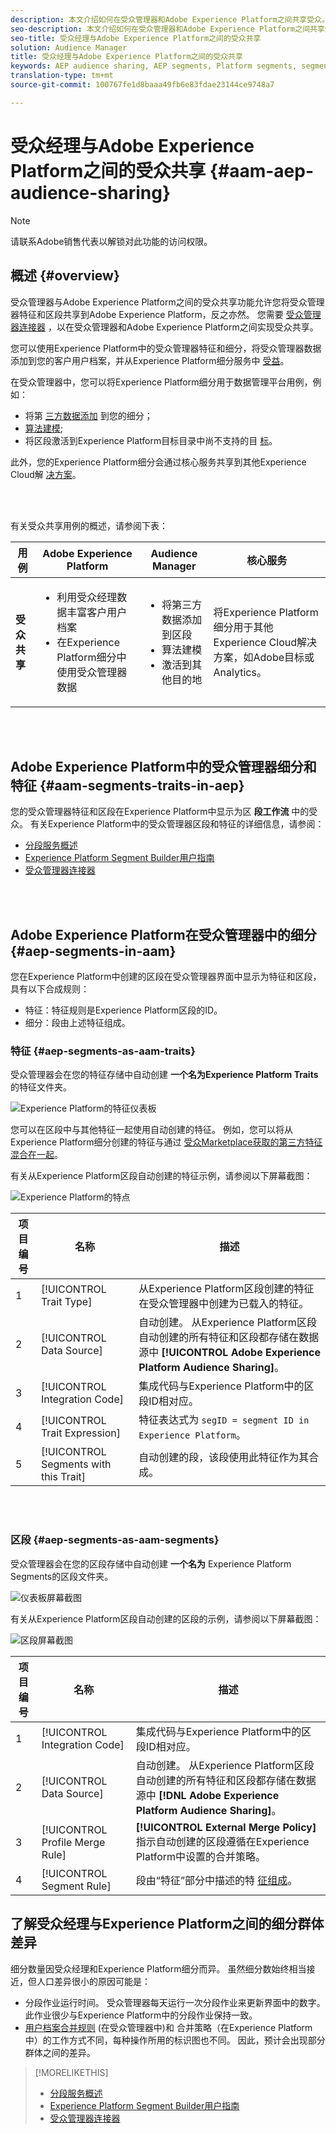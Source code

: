 ```yaml
---
description: 本文介绍如何在受众管理器和Adobe Experience Platform之间共享受众。
seo-description: 本文介绍如何在受众管理器和Adobe Experience Platform之间共享受众。
seo-title: 受众经理与Adobe Experience Platform之间的受众共享
solution: Audience Manager
title: 受众经理与Adobe Experience Platform之间的受众共享
keywords: AEP audience sharing, AEP segments, Platform segments, segment sharing, audience sharing, share segments
translation-type: tm+mt
source-git-commit: 100767fe1d8baaa49fb6e83fdae23144ce9748a7

---
```



# 受众经理与Adobe Experience Platform之间的受众共享 {#aam-aep-audience-sharing}

>[!NOTE]
>
> 请联系Adobe销售代表以解锁对此功能的访问权限。

## 概述 {#overview}

受众管理器与Adobe Experience Platform之间的受众共享功能允许您将受众管理器特征和区段共享到Adobe Experience Platform，反之亦然。 您需要 [受众管理器连接器](https://docs.adobe.com/content/help/en/experience-platform/source-connectors/adobe-applications/audience-manager.html) ，以在受众管理器和Adobe Experience Platform之间实现受众共享。

您可以使用Experience Platform中的受众管理器特征和细分，将受众管理器数据添加到您的客户用户档案，并从Experience Platform细分服务中 [受益](https://www.adobe.io/apis/experienceplatform/home/profile-identity-segmentation/profile-identity-segmentation-services.html#!api-specification/markdown/narrative/technical_overview/segmentation/segmentation-overview.md)。

在受众管理器中，您可以将Experience Platform细分用于数据管理平台用例，例如：
* 将第 [三方数据添加](/help/using/overview/data-types-collected.md#third-party-data) 到您的细分；
* [算法建模](/help/using/features/algorithmic-models/understanding-models.md);
* 将区段激活到Experience Platform目标目录中尚不支持的目 [标](https://docs.adobe.com/content/help/en/experience-platform/rtcdp/destinations/destinations-cat/destinations-catalog.html)。

此外，您的Experience Platform细分会通过核心服务共享到其他Experience Cloud解 [决方案](https://docs.adobe.com/content/help/en/core-services/interface/experience-cloud.html)。

<br> 

有关受众共享用例的概述，请参阅下表：

| **用例** | **Adobe Experience Platform** | **Audience Manager** | **核心服务** |
---------|----------|---------|---------
| **受众共享** | <ul><li>利用受众经理数据丰富客户用户档案</li><li>在Experience Platform细分中使用受众管理器数据</li></ul> | <ul><li>将第三方数据添加到区段</li><li>算法建模</li><li>激活到其他目的地</li></ul> | 将Experience Platform细分用于其他Experience Cloud解决方案，如Adobe目标或Analytics。 |

<br> 

## Adobe Experience Platform中的受众管理器细分和特征 {#aam-segments-traits-in-aep}

您的受众管理器特征和区段在Experience Platform中显示为区 **段工作流** 中的受众。 有关Experience Platform中的受众管理器区段和特征的详细信息，请参阅：

* [分段服务概述](https://docs.adobe.com/content/help/en/experience-platform/segmentation/home.html#audiences)
* [Experience Platform Segment Builder用户指南](https://docs.adobe.com/content/help/en/experience-platform/segmentation/ui/overview.html#audiences)
* [受众管理器连接器](https://docs.adobe.com/content/help/en/experience-platform/source-connectors/adobe-applications/audience-manager.html)

<br> 

## Adobe Experience Platform在受众管理器中的细分 {#aep-segments-in-aam}

您在Experience Platform中创建的区段在受众管理器界面中显示为特征和区段，具有以下合成规则：
* 特征：特征规则是Experience Platform区段的ID。
* 细分：段由上述特征组成。

### 特征 {#aep-segments-as-aam-traits}

受众管理器会在您的特征存储中自动创建 **一个名为Experience Platform Traits** 的特征文件夹。

![Experience Platform的特征仪表板](/help/using/integration/integration-aep/assets/aep-traits-dashboard.png)

您可以在区段中与其他特征一起使用自动创建的特征。 例如，您可以将从Experience Platform细分创建的特征与通过 [受众Marketplace获取的第三方特征混合在一起](/help/using/features/audience-marketplace/audience-marketplace.md)。

有关从Experience Platform区段自动创建的特征示例，请参阅以下屏幕截图：

![Experience Platform的特点](/help/using/integration/integration-aep/assets/aep-trait.png)


| 项目编号 | 名称 | 描述 |
---------|----------|---------
| 1 | [!UICONTROL Trait Type] | 从Experience Platform区段创建的特征在受众管理器中创建为已载入的特征。 |
| 2 | [!UICONTROL Data Source] | 自动创建。 从Experience Platform区段自动创建的所有特征和区段都存储在数据源中 **[!UICONTROL Adobe Experience Platform Audience Sharing]**。 |
| 3 | [!UICONTROL Integration Code] | 集成代码与Experience Platform中的区段ID相对应。 |
| 4 | [!UICONTROL Trait Expression] | 特征表达式为 `segID = segment ID in Experience Platform`。 |
| 5 | [!UICONTROL Segments with this Trait] | 自动创建的段，该段使用此特征作为其合成。 |

<br> 

### 区段 {#aep-segments-as-aam-segments}

受众管理器会在您的区段存储中自动创建 **一个名为** Experience Platform Segments的区段文件夹。

![仪表板屏幕截图](/help/using/integration/integration-aep/assets/aep-segments-dashboard.png)

有关从Experience Platform区段自动创建的区段的示例，请参阅以下屏幕截图：

![区段屏幕截图](/help/using/integration/integration-aep/assets/aep-segment.png)

| 项目编号 | 名称 | 描述 |
---------|----------|---------
| 1 | [!UICONTROL Integration Code] | 集成代码与Experience Platform中的区段ID相对应。 |
| 2 | [!UICONTROL Data Source] | 自动创建。 从Experience Platform区段自动创建的所有特征和区段都存储在数据源中 **[!DNL Adobe Experience Platform Audience Sharing]**。 |
| 3 | [!UICONTROL Profile Merge Rule] | **[!UICONTROL External Merge Policy]** 指示自动创建的区段遵循在Experience Platform中设置的合并策略。 |
| 4 | [!UICONTROL Segment Rule] | 段由“特征”部分中描述的特 [征组成](#aep-segments-as-aam-traits)。 |

## 了解受众经理与Experience Platform之间的细分群体差异

细分数量因受众经理和Experience Platform细分而异。 虽然细分数始终相当接近，但人口差异很小的原因可能是：

* 分段作业运行时间。 受众管理器每天运行一次分段作业来更新界面中的数字。 此作业很少与Experience Platform中的分段作业保持一致。
* [用户档案合并规则](/help/using/features/profile-merge-rules/merge-rules-overview.md) (在受众管理器中)和 [](https://docs.adobe.com/content/help/en/experience-platform/profile/ui/merge-policies.html) 合并策略（在Experience Platform中）的工作方式不同，每种操作所用的标识图也不同。 因此，预计会出现部分群体之间的差异。


>[!MORELIKETHIS]
>
>* [分段服务概述](https://docs.adobe.com/content/help/en/experience-platform/segmentation/home.html#audiences)
>* [Experience Platform Segment Builder用户指南](https://docs.adobe.com/content/help/en/experience-platform/segmentation/ui/overview.html#audiences)
>* [受众管理器连接器](https://docs.adobe.com/content/help/en/experience-platform/source-connectors/adobe-applications/audience-manager.html)